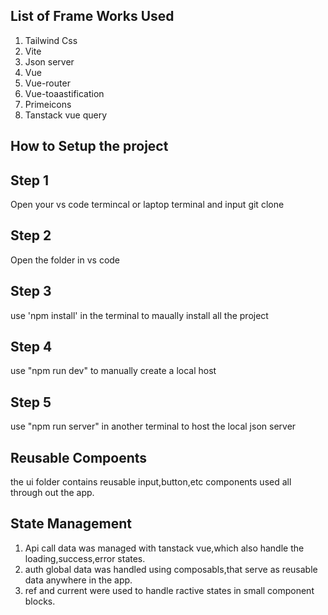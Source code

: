 
## List of Frame Works Used

1) Tailwind Css
2) Vite
3) Json server
4) Vue
5) Vue-router
6) Vue-toaastification
7) Primeicons
8) Tanstack vue query


## How to Setup the project

## Step 1
Open your vs code termincal or laptop terminal and input git clone 

## Step 2
Open the folder in vs code

## Step 3 
use 'npm install' in the terminal to maually install all the project

## Step 4 
use "npm run dev" to manually create a local host

## Step 5
use "npm run server" in another terminal to host the local json server

## Reusable Compoents
the ui folder contains reusable input,button,etc components used all through out the app.

## State Management
1) Api call data was managed with tanstack vue,which also handle the loading,success,error states.
2) auth global data was handled using composabls,that serve as reusable data anywhere in the app.
3) ref and current were used to handle ractive states in small component blocks.
